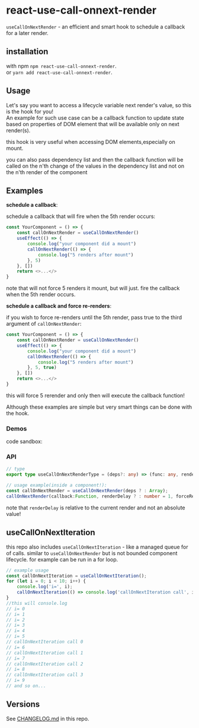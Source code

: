 # react-use-call-onnext-render

`useCallOnNextRender` - an efficient and smart hook to schedule a callback for a later render.

## installation

with npm `npm react-use-call-onnext-render`.  
or `yarn add react-use-call-onnext-render`.

## Usage

Let's say you want to access a lifecycle variable next render's value, so this is the hook for you!  
An example for such use case can be a callback function to update state based on properties of DOM element that will be
available only on next render(s).

this hook is very useful when accessing DOM elements,especially on mount.

you can also pass dependency list and then the callback function will be called on the n'th change of the values in the
dependency list and not on the n'th render of the component

## Examples

**schedule a callback**:

schedule a callback that will fire when the 5th render occurs:

```js
const YourComponent = () => {
    const callOnNextRender = useCallOnNextRender()
    useEffect(() => {
        console.log("your component did a mount")
        callOnNextRender(() => {
            console.log("5 renders after mount")
        }, 5)
    }, [])
    return <>...</>
}
```

note that will not force 5 renders it mount, but will just. fire the callback when the 5th render occurs.

**schedule a callback and force re-renders**:

if you wish to force re-renders until the 5th render, pass true to the third argument of `callOnNextRender`:

```js
const YourComponent = () => {
    const callOnNextRender = useCallOnNextRender()
    useEffect(() => {
        console.log("your component did a mount")
        callOnNextRender(() => {
            console.log("5 renders after mount")
        }, 5, true)
    }, [])
    return <>...</>
}
```

this will force 5 rerender and only then will execute the callback function!

Although these examples are simple but very smart things can be done with the hook.

### Demos

code sandbox:

### API

[comment]: <> (//@formatter:off)
```typescript
// type
export type useCallOnNextRenderType = (deps?: any) => (func: any, renderDelay?: number, forceRender?: boolean) => void;

// usage example(inside a component!):
const callOnNextRender = useCallOnNextRender(deps ? : Array);
callOnNextRender(callback:Function, renderDelay ? : number = 1, forceRender ? : boolean = false);
```
[comment]: <> (//@formatter:on)

note that `renderDelay` is relative to the current render and not an absolute value!

## useCallOnNextIteration

this repo also includes `useCallOnNextIteration` - like a managed queue for of calls. similar to `useCallOnNextRender`
but is not bounded component lifecycle. for example can be run in a for loop.

```jsx
// example usage
const callOnNextIteration = useCallOnNextIteration();
for (let i = 0; i < 10; i++) {
    console.log('i=', i);
    callOnNextIteration(() => console.log('callOnNextIteration call', i), 5);
}
//this will console.log
// i= 0
// i= 1
// i= 2
// i= 3
// i= 4
// i= 5
// callOnNextIteration call 0
// i= 6
// callOnNextIteration call 1
// i= 7
// callOnNextIteration call 2
// i= 8
// callOnNextIteration call 3
// i= 9
// and so on...
```

## Versions

See [CHANGELOG.md](https://github.com/Eliav2/react-xarrows/blob/master/CHANGELOG.md) in this repo.
